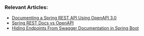 ### Relevant Articles:

- [Documenting a Spring REST API Using OpenAPI 3.0](https://www.nabgc.com/spring-rest-openapi-documentation)
- [Spring REST Docs vs OpenAPI](https://www.nabgc.com/spring-rest-docs-vs-openapi)
- [Hiding Endpoints From Swagger Documentation in Spring Boot](https://www.nabgc.com/spring-swagger-hiding-endpoints)
